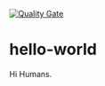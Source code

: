 [![Quality Gate](https://sonarqube.com/api/badges/gate?key=jpointi%3Ahello-world)](https://sonarqube.com/dashboard/index/jpointi%3Ahello-world)

# hello-world

Hi Humans.
